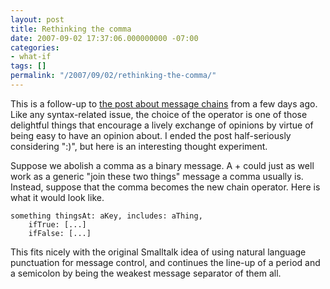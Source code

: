 ```yaml
---
layout: post
title: Rethinking the comma
date: 2007-09-02 17:37:06.000000000 -07:00
categories:
- what-if
tags: []
permalink: "/2007/09/02/rethinking-the-comma/"
---
```

This is a follow-up to [the post about message chains](http://blog.3plus4.org/2007/08/30/message-chains/) from a few days ago. Like any syntax-related issue, the choice of the operator is one of those delightful things that encourage a lively exchange of opinions by virtue of being easy to have an opinion about. I ended the post half-seriously considering ":)", but here is an interesting thought experiment.

Suppose we abolish a comma as a binary message. A + could just as well work as a generic "join these two things" message a comma usually is. Instead, suppose that the comma becomes the new chain operator. Here is what it would look like.

```
something thingsAt: aKey, includes: aThing,
    ifTrue: [...]
    ifFalse: [...]
```

This fits nicely with the original Smalltalk idea of using natural language punctuation for message control, and continues the line-up of a period and a semicolon by being the weakest message separator of them all.

